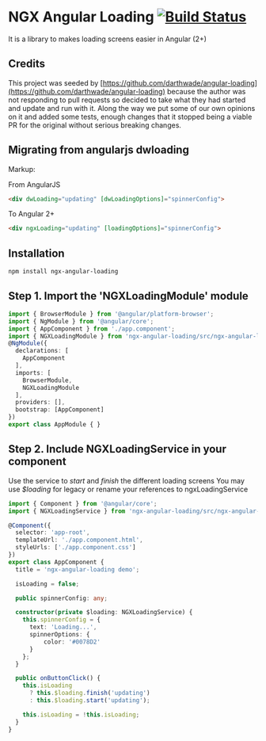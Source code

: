 # NGX Angular Loading [![Build Status](https://travis-ci.org/bculley/ngx-angular-loading.svg?branch=master)](https://travis-ci.org/bculley/ngx-angular-loading)

It is a library to makes loading screens easier in Angular (2+)

## Credits

This project was seeded by [https://github.com/darthwade/angular-loading](https://github.com/darthwade/angular-loading) because the author was not responding to pull requests so decided to take what they had started and update and run with it. Along the way we put some of our own opinions on it and added some tests, enough changes that it stopped being a viable PR for the original without serious breaking changes.

## Migrating from angularjs dwloading

Markup:

From AngularJS
```html
<div dwLoading="updating" [dwLoadingOptions]="spinnerConfig">
```
To Angular 2+
```html
<div ngxLoading="updating" [loadingOptions]="spinnerConfig">
```

## Installation
```npm
npm install ngx-angular-loading
```

## Step 1. Import the 'NGXLoadingModule' module
```ts
import { BrowserModule } from '@angular/platform-browser';
import { NgModule } from '@angular/core';
import { AppComponent } from './app.component';
import { NGXLoadingModule } from 'ngx-angular-loading/src/ngx-angular-loading/ngx-angular-loading.module';
@NgModule({
  declarations: [
    AppComponent
  ],
  imports: [
    BrowserModule,
    NGXLoadingModule
  ],
  providers: [],
  bootstrap: [AppComponent]
})
export class AppModule { }
```

## Step 2. Include NGXLoadingService in your component
Use the service to *start* and *finish* the different loading screens
You may use *$loading* for legacy or rename your references to ngxLoadingService

```ts
import { Component } from '@angular/core';
import { NGXLoadingService } from 'ngx-angular-loading/src/ngx-angular-loading/ngx-angular-loading.service';

@Component({
  selector: 'app-root',
  templateUrl: './app.component.html',
  styleUrls: ['./app.component.css']
})
export class AppComponent {
  title = 'ngx-angular-loading demo';

  isLoading = false;

  public spinnerConfig: any;

  constructor(private $loading: NGXLoadingService) {
    this.spinnerConfig = {
      text: 'Loading...',
      spinnerOptions: {
          color: '#0078D2'
      }
    };
  }

  public onButtonClick() {
    this.isLoading
      ? this.$loading.finish('updating')
      : this.$loading.start('updating');

    this.isLoading = !this.isLoading;
  }
}
```
